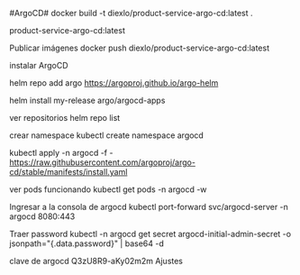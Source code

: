 #ArgoCD#
docker build -t diexlo/product-service-argo-cd:latest .

product-service-argo-cd:latest

Publicar imágenes
docker push diexlo/product-service-argo-cd:latest


instalar ArgoCD

helm repo add argo https://argoproj.github.io/argo-helm

 helm install my-release argo/argocd-apps

 ver repositorios 
 helm repo list

 crear namespace
 kubectl create namespace argocd

 kubectl apply -n argocd -f - https://raw.githubusercontent.com/argoproj/argo-cd/stable/manifests/install.yaml

ver pods funcionando 
kubectl get pods -n argocd -w

Ingresar a la consola de argocd
 kubectl port-forward svc/argocd-server -n argocd 8080:443

Traer password
kubectl -n argocd get secret argocd-initial-admin-secret -o jsonpath="{.data.password}" | base64 -d

clave de argocd 
Q3zU8R9-aKy02m2m
Ajustes